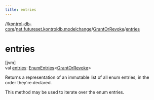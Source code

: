 ```yaml
---
title: entries
---
```

//[kontrol-db-core](../../../index.html)/[net.futureset.kontroldb.modelchange](../index.html)/[GrantOrRevoke](index.html)/[entries](entries.html)



# entries



[jvm]\
val [entries](entries.html): [EnumEntries](https://kotlinlang.org/api/latest/jvm/stdlib/kotlin.enums/-enum-entries/index.html)&lt;[GrantOrRevoke](index.html)&gt;



Returns a representation of an immutable list of all enum entries, in the order they're declared.



This method may be used to iterate over the enum entries.




